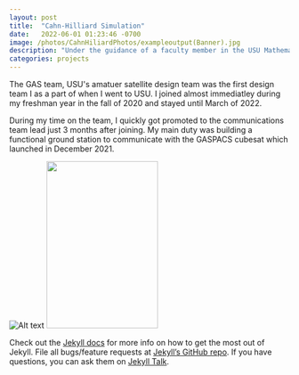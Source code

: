 ```yaml
---
layout: post
title:  "Cahn-Hilliard Simulation"
date:   2022-06-01 01:23:46 -0700
image: /photos/CahnHiliardPhotos/exampleoutput(Banner).jpg
description: "Under the guidance of a faculty member in the USU Mathematics department, I wrote code to simulate fluid flow of a binary phase fluid using the Chahn-Hilliard equation."
categories: projects
---
```

The GAS team, USU's amatuer satellite design team was the first design team I as a part of when I went to USU. I joined almost immediatley during my freshman year in the fall of 2020 and stayed until March of 2022.

During my time on the team, I quickly got promoted to the communications team lead just 3 months after joining. My main duty was building a functional ground station to communicate with the GASPACS cubesat which launched in December 2021.

![Alt text](https://dashby1.github.io/Portfolio/photos/GasPacsPhotos/0525210901.jpg)
<img src="https://dashby1.github.io/Portfolio/photos/GasPacsPhotos/0525210901.jpg" width="200" height="300">


Check out the [Jekyll docs][jekyll-docs] for more info on how to get the most out of Jekyll. File all bugs/feature requests at [Jekyll’s GitHub repo][jekyll-gh]. If you have questions, you can ask them on [Jekyll Talk][jekyll-talk].

[jekyll-docs]: https://jekyllrb.com/docs/home
[jekyll-gh]:   https://github.com/jekyll/jekyll
[jekyll-talk]: https://talk.jekyllrb.com/
